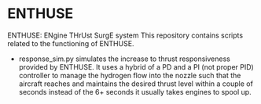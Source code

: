 # ENTHUSE
ENTHUSE: ENgine THrUst SurgE system
This repository contains scripts related to the functioning of ENTHUSE.

* response_sim.py simulates the increase to thrust responsiveness provided by ENTHUSE. It uses a hybrid of a PD and a PI (not proper PID) controller to manage the hydrogen flow into the nozzle such that the aircraft reaches and maintains the desired thrust level within a couple of seconds instead of the 6+ seconds it usually takes engines to spool up.
